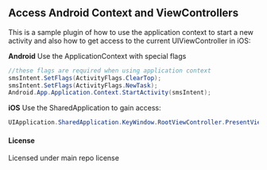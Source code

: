 ## Access Android Context and ViewControllers

This is a sample plugin of how to use the application context to start a new activity and also how to get access to the current UIViewController in iOS:


**Android**
Use the ApplicationContext with special flags

```csharp
//these flags are required when using application context
smsIntent.SetFlags(ActivityFlags.ClearTop);
smsIntent.SetFlags(ActivityFlags.NewTask);
Android.App.Application.Context.StartActivity(smsIntent);
```


**iOS**
Use the SharedApplication to gain access:

```csharp
UIApplication.SharedApplication.KeyWindow.RootViewController.PresentViewControllerAsync(smsController, true);
```

#### License
Licensed under main repo license

